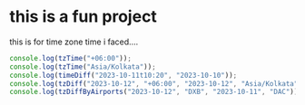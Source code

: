 # this is a fun project

this is for time zone time i faced....

```js
console.log(tzTime("+06:00"));
console.log(tzTime("Asia/Kolkata"));
console.log(timeDiff("2023-10-11t10:20", "2023-10-10"));
console.log(tzDiff("2023-10-12", "+06:00", "2023-10-12", "Asia/Kolkata"));
console.log(tzDiffByAirports("2023-10-12", "DXB", "2023-10-11", "DAC"));
```
